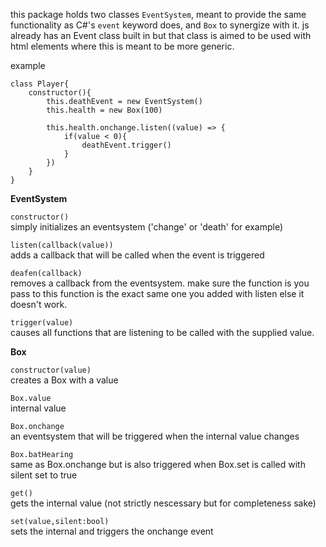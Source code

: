 this package holds two classes `EventSystem`,  meant to provide the same functionality as C#'s `event` keyword does, and `Box` to synergize with it.
js already has an Event class built in but that class is aimed to be used with html elements where this is meant to be more generic.

example  
```
class Player{
    constructor(){
        this.deathEvent = new EventSystem()
        this.health = new Box(100)
        
        this.health.onchange.listen((value) => {
            if(value < 0){
                deathEvent.trigger()
            }
        })
    }
}
```
**EventSystem**

``constructor()``  
simply initializes an eventsystem ('change' or 'death' for example)

``listen(callback(value))``  
adds a callback that will be called when the event is triggered

``deafen(callback)``  
removes a callback from the eventsystem. make sure the function is you pass to this function is the exact same one you added with listen else it doesn't work.

``trigger(value)``  
causes all functions that are listening to be called with the supplied value.

**Box**

``constructor(value)``  
creates a Box with a value

``Box.value``  
internal value

``Box.onchange``  
an eventsystem that will be triggered when the internal value changes

``Box.batHearing``  
same as Box.onchange but is also triggered when Box.set is called with silent set to true

``get()``  
gets the internal value (not strictly nescessary but for completeness sake)

``set(value,silent:bool)``  
sets the internal and triggers the onchange event
